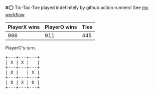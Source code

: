 :x::o: Tic-Tac-Toe played indefinitely by github action runners! See [my workflow](.github/workflows/play.yaml).

|PlayerX wins|PlayerO wins|Ties|
|-|-|-|
|966|911|445|

PlayerO's turn.

<pre>
+---+---+---+
| X | X |   |
+---+---+---+
| O |   | X |
+---+---+---+
| O | X | O |
+---+---+---+
</pre>